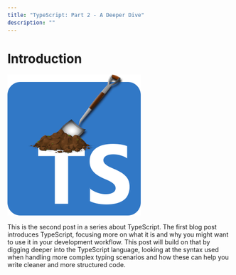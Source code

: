 ```yaml
---
title: "TypeScript: Part 2 - A Deeper Dive"
description: ""
---
```


# Introduction

<div class="img-single-small">
  <img src="./images/typescript-dig.png" alt="TypeScript logo with a shovel digging into the T letter" />
</div>

This is the second post in a series about TypeScript. The first blog post introduces TypeScript, focusing more on what it is and why you might want to use it in your development workflow. This post will build on that by digging deeper into the TypeScript language, looking at the syntax used when handling more complex typing scenarios and how these can help you write cleaner and more structured code.
